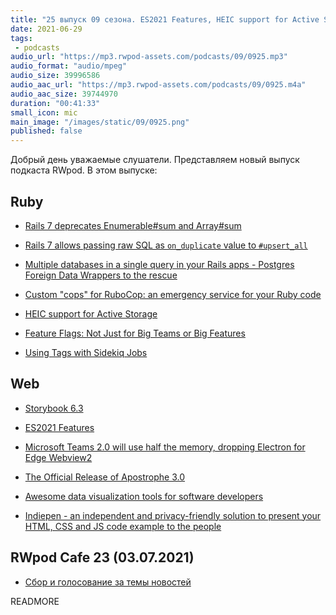 ```yaml
---
title: "25 выпуск 09 сезона. ES2021 Features, HEIC support for Active Storage, Feature Flags, Apostrophe 3.0 и прочее"
date: 2021-06-29
tags:
 - podcasts
audio_url: "https://mp3.rwpod-assets.com/podcasts/09/0925.mp3"
audio_format: "audio/mpeg"
audio_size: 39996586
audio_aac_url: "https://mp3.rwpod-assets.com/podcasts/09/0925.m4a"
audio_aac_size: 39744970
duration: "00:41:33"
small_icon: mic
main_image: "/images/static/09/0925.png"
published: false
---
```


Добрый день уважаемые слушатели. Представляем новый выпуск подкаста RWpod. В этом выпуске:

## Ruby

 - [Rails 7 deprecates Enumerable#sum and Array#sum](https://www.bigbinary.com/blog/rails-7-deprecates-enumerable-sum-and-array-sum)
 - [Rails 7 allows passing raw SQL as `on_duplicate` value to `#upsert_all`](https://blog.saeloun.com/2021/06/23/rails-7-adds-ability-to-provide-raw-sql-as-returning-to-upsert-all)
 - [Multiple databases in a single query in your Rails apps - Postgres Foreign Data Wrappers to the rescue](https://karolgalanciak.com/blog/2021/06/27/using-multiple-databases-in-a-single-query-in-your-rails-app-postgres-foreign-data-wrappers-to-the-rescue/)
 - [Custom "cops" for RuboCop: an emergency service for your Ruby code](https://evilmartians.com/chronicles/custom-cops-for-rubocop-an-emergency-service-for-your-codebase)


 - [HEIC support for Active Storage](https://mariochavez.io/desarrollo/2021/06/22/heic-support-active-storage/)
 - [Feature Flags: Not Just for Big Teams or Big Features](https://www.johnnunemaker.com/feature-flags-for-tiny-bits/)
 - [Using Tags with Sidekiq Jobs](https://www.mikeperham.com/2021/06/23/using-tags-with-sidekiq-jobs/)

## Web

 - [Storybook 6.3](https://storybook.js.org/blog/storybook-6-3/)
 - [ES2021 Features](https://h3manth.com/ES2021/)
 - [Microsoft Teams 2.0 will use half the memory, dropping Electron for Edge Webview2](https://tomtalks.blog/2021/06/microsoft-teams-2-0-will-use-half-the-memory-dropping-electron-for-edge-webview2/)


 - [The Official Release of Apostrophe 3.0](https://apostrophecms.com/blog/apostrophe-3-release)
 - [Awesome data visualization tools for software developers](https://awesome.cube.dev/)
 - [Indiepen - an independent and privacy-friendly solution to present your HTML, CSS and JS code example to the people](https://github.com/yetanother-blog/indiepen/)

## RWpod Cafe 23 (03.07.2021)

 - [Сбор и голосование за темы новостей](https://github.com/rwpod/cafe-discussions/discussions/8)


READMORE
